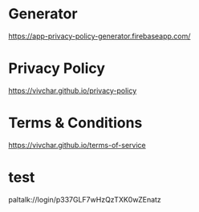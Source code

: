 # Generator
https://app-privacy-policy-generator.firebaseapp.com/

# Privacy Policy
https://vivchar.github.io/privacy-policy

# Terms & Conditions
https://vivchar.github.io/terms-of-service

# test
paltalk://login/p337GLF7wHzQzTXK0wZEnatz
